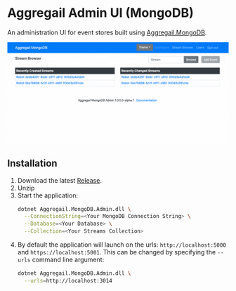 # Aggregail Admin UI (MongoDB)

An administration UI for event stores built using [Aggregail.MongoDB](../Aggregail.MongoDB).

![NuGet](Documentation/preview.gif)

## Installation

 1. Download the latest [Release](https://github.com/Nillerr/EventSourcing.Demo/releases).
 2. Unzip
 3. Start the application:
    ```bash
    dotnet Aggregail.MongoDB.Admin.dll \
      --ConnectionString=<Your MongoDB Connection String> \
      --Database=<Your Database> \
      --Collection=<Your Streams Collection>
    ```
 4. By default the application will launch on the urls: `http://localhost:5000` and `https://localhost:5001`. This can be changed by specifying the `--urls` command line argument:
    ```bash
    dotnet Aggregail.MongoDB.Admin.dll \
      --urls=http://localhost:3014
    ``` 
